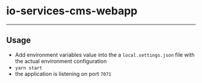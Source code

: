 # io-services-cms-webapp

---

## Usage

- Add environment variables value into the a `local.settings.json` file with the actual environment configuration
- `yarn start`
- the application is listening on port `7071`
